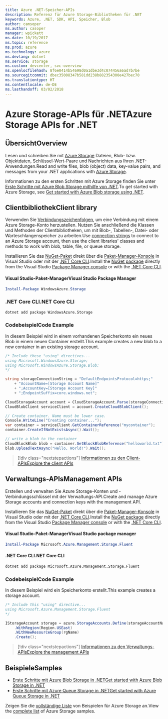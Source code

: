 ```yaml
---
title: Azure .NET-Speicher-APIs
description: Referenz für Azure Storage-Bibliotheken für .NET
keywords: Azure, .NET, SDK, API, Speicher, Blob
author: camsoper
ms.author: casoper
manager: wpickett
ms.date: 10/19/2017
ms.topic: reference
ms.prod: azure
ms.technology: azure
ms.devlang: dotnet
ms.service: storage
ms.custom: devcenter, svc-overview
ms.openlocfilehash: 8f6e0414b54698d0a1dbe3d4c074456a6ad7b7be
ms.sourcegitcommit: dbec35008347b581dd238b882354300e427bec70
ms.translationtype: HT
ms.contentlocale: de-DE
ms.lasthandoff: 03/02/2018
---
```

# <a name="azure-storage-apis-for-net"></a><span data-ttu-id="a38e3-104">Azure Storage-APIs für .NET</span><span class="sxs-lookup"><span data-stu-id="a38e3-104">Azure Storage APIs for .NET</span></span>

## <a name="overview"></a><span data-ttu-id="a38e3-105">Übersicht</span><span class="sxs-lookup"><span data-stu-id="a38e3-105">Overview</span></span>

<span data-ttu-id="a38e3-106">Lesen und schreiben Sie mit [Azure Storage](https://review.docs.microsoft.com/azure/storage/storage-introduction) Dateien, Blob- bzw. Objektdaten, Schlüssel-Wert-Paare und Nachrichten aus Ihren .NET-Anwendungen.</span><span class="sxs-lookup"><span data-stu-id="a38e3-106">Read and write files, blob (object) data, key-value pairs, and messages from your .NET applications with [Azure Storage](https://review.docs.microsoft.com/azure/storage/storage-introduction).</span></span>

<span data-ttu-id="a38e3-107">Informationen zu den ersten Schritten mit Azure Storage finden Sie unter [Erste Schritte mit Azure Blob Storage mithilfe von .NET](/azure/storage/storage-dotnet-how-to-use-blobs).</span><span class="sxs-lookup"><span data-stu-id="a38e3-107">To get started with Azure Storage, see [Get started with Azure Blob storage using .NET](/azure/storage/storage-dotnet-how-to-use-blobs).</span></span>

## <a name="client-library"></a><span data-ttu-id="a38e3-108">Clientbibliothek</span><span class="sxs-lookup"><span data-stu-id="a38e3-108">Client library</span></span>

<span data-ttu-id="a38e3-109">Verwenden Sie [Verbindungszeichenfolgen](/azure/storage/storage-create-storage-account#manage-your-storage-account), um eine Verbindung mit einem Azure Storage-Konto herzustellen. Nutzen Sie anschließend die Klassen und Methoden der Clientbibliotheken, um mit Blob-, Tabellen-, Datei- oder Warteschlangenspeicher zu arbeiten.</span><span class="sxs-lookup"><span data-stu-id="a38e3-109">Use [connection strings](/azure/storage/storage-create-storage-account#manage-your-storage-account) to connect to an Azure Storage account, then use the client libraries' classes and methods to work with blob, table, file, or queue storage.</span></span>

<span data-ttu-id="a38e3-110">Installieren Sie das [NuGet-Paket](https://www.nuget.org/packages/WindowsAzure.Storage) direkt über die [Paket-Manager-Konsole][PackageManager] in Visual Studio oder mit der [.NET Core CLI][DotNetCLI].</span><span class="sxs-lookup"><span data-stu-id="a38e3-110">Install the [NuGet package](https://www.nuget.org/packages/WindowsAzure.Storage) directly from the Visual Studio [Package Manager console][PackageManager] or with the [.NET Core CLI][DotNetCLI].</span></span>

#### <a name="visual-studio-package-manager"></a><span data-ttu-id="a38e3-111">Visual Studio-Paket-Manager</span><span class="sxs-lookup"><span data-stu-id="a38e3-111">Visual Studio Package Manager</span></span>

```powershell
Install-Package WindowsAzure.Storage
```

### <a name="net-core-cli"></a><span data-ttu-id="a38e3-112">.NET Core CLI</span><span class="sxs-lookup"><span data-stu-id="a38e3-112">.NET Core CLI</span></span>

```bash
dotnet add package WindowsAzure.Storage
```

### <a name="code-example"></a><span data-ttu-id="a38e3-113">Codebeispiel</span><span class="sxs-lookup"><span data-stu-id="a38e3-113">Code Example</span></span>

<span data-ttu-id="a38e3-114">In diesem Beispiel wird in einem vorhandenen Speicherkonto ein neues Blob in einem neuen Container erstellt.</span><span class="sxs-lookup"><span data-stu-id="a38e3-114">This example creates a new blob to a new container in an existing storage account.</span></span>

```csharp
/* Include these "using" directives...
using Microsoft.WindowsAzure.Storage;
using Microsoft.WindowsAzure.Storage.Blob;
*/

string storageConnectionString = "DefaultEndpointsProtocol=https;"
    + "AccountName=[Storage Account Name]"
    + ";AccountKey=[Storage Account Key]"
    + ";EndpointSuffix=core.windows.net";

CloudStorageAccount account = CloudStorageAccount.Parse(storageConnectionString);
CloudBlobClient serviceClient = account.CreateCloudBlobClient();

// Create container. Name must be lower case.
Console.WriteLine("Creating container...");
var container = serviceClient.GetContainerReference("mycontainer");
container.CreateIfNotExistsAsync().Wait();

// write a blob to the container
CloudBlockBlob blob = container.GetBlockBlobReference("helloworld.txt");
blob.UploadTextAsync("Hello, World!").Wait();
```

> [!div class="nextstepactions"]
> [<span data-ttu-id="a38e3-115">Informationen zu den Client-APIs</span><span class="sxs-lookup"><span data-stu-id="a38e3-115">Explore the client APIs</span></span>](/dotnet/api/overview/azure/storage/client)

## <a name="management-apis"></a><span data-ttu-id="a38e3-116">Verwaltungs-APIs</span><span class="sxs-lookup"><span data-stu-id="a38e3-116">Management APIs</span></span>

<span data-ttu-id="a38e3-117">Erstellen und verwalten Sie Azure Storage-Konten und -Verbindungsschlüssel mit der Verwaltungs-API.</span><span class="sxs-lookup"><span data-stu-id="a38e3-117">Create and manage Azure Storage accounts and connection keys with the management API.</span></span>

<span data-ttu-id="a38e3-118">Installieren Sie das [NuGet-Paket](https://www.nuget.org/packages/Microsoft.Azure.Management.Storage.Fluent) direkt über die [Paket-Manager-Konsole][PackageManager] in Visual Studio oder mit der [.NET Core CLI][DotNetCLI].</span><span class="sxs-lookup"><span data-stu-id="a38e3-118">Install the [NuGet package](https://www.nuget.org/packages/Microsoft.Azure.Management.Storage.Fluent) directly from the Visual Studio [Package Manager console][PackageManager] or with the [.NET Core CLI][DotNetCLI].</span></span>

#### <a name="visual-studio-package-manager"></a><span data-ttu-id="a38e3-119">Visual Studio-Paket-Manager</span><span class="sxs-lookup"><span data-stu-id="a38e3-119">Visual Studio package manager</span></span>

```powershell
Install-Package Microsoft.Azure.Management.Storage.Fluent
```

#### <a name="net-core-cli"></a><span data-ttu-id="a38e3-120">.NET Core CLI</span><span class="sxs-lookup"><span data-stu-id="a38e3-120">.NET Core CLI</span></span>

````bash
dotnet add package Microsoft.Azure.Management.Storage.Fluent
````

### <a name="code-example"></a><span data-ttu-id="a38e3-121">Codebeispiel</span><span class="sxs-lookup"><span data-stu-id="a38e3-121">Code Example</span></span>

<span data-ttu-id="a38e3-122">In diesem Beispiel wird ein Speicherkonto erstellt.</span><span class="sxs-lookup"><span data-stu-id="a38e3-122">This example creates a storage account.</span></span>

```csharp
/* Include this "using" directive...
using Microsoft.Azure.Management.Storage.Fluent
*/

IStorageAccount storage = azure.StorageAccounts.Define(storageAccountName)
    .WithRegion(Region.USEast)
    .WithNewResourceGroup(rgName)
    .Create();
```

> [!div class="nextstepactions"]
> [<span data-ttu-id="a38e3-123">Informationen zu den Verwaltungs-APIs</span><span class="sxs-lookup"><span data-stu-id="a38e3-123">Explore the management APIs</span></span>](/dotnet/api/overview/azure/storage/management)

## <a name="samples"></a><span data-ttu-id="a38e3-124">Beispiele</span><span class="sxs-lookup"><span data-stu-id="a38e3-124">Samples</span></span>

* [<span data-ttu-id="a38e3-125">Erste Schritte mit Azure Blob Storage in .NET</span><span class="sxs-lookup"><span data-stu-id="a38e3-125">Get started with Azure Blob Storage in .NET</span></span>](https://azure.microsoft.com/resources/samples/storage-blob-dotnet-getting-started/) 
* [<span data-ttu-id="a38e3-126">Erste Schritte mit Azure Queue Storage in .NET</span><span class="sxs-lookup"><span data-stu-id="a38e3-126">Get started with Azure Queue Storage in .NET</span></span>](https://azure.microsoft.com/resources/samples/storage-queue-dotnet-getting-started/)

<span data-ttu-id="a38e3-127">Zeigen Sie die [vollständige Liste](https://azure.microsoft.com/resources/samples/?platform=dotnet&term=storage) von Beispielen für Azure Storage an.</span><span class="sxs-lookup"><span data-stu-id="a38e3-127">View the [complete list](https://azure.microsoft.com/resources/samples/?platform=dotnet&term=storage) of Azure Storage samples.</span></span>

[PackageManager]: https://docs.microsoft.com/nuget/tools/package-manager-console
[DotNetCLI]: https://docs.microsoft.com/dotnet/core/tools/dotnet-add-package